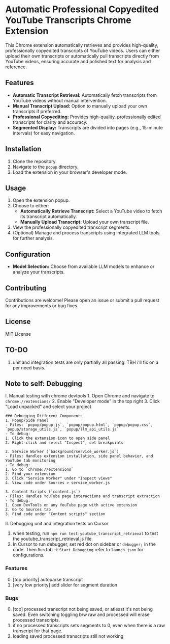 # Automatic Professional Copyedited YouTube Transcripts Chrome Extension

This Chrome extension automatically retrieves and provides high-quality, professionally copyedited transcripts of YouTube videos. Users can either upload their own transcripts or automatically pull transcripts directly from YouTube videos, ensuring accurate and polished text for analysis and reference.

## Features

- **Automatic Transcript Retrieval:** Automatically fetch transcripts from YouTube videos without manual intervention.
- **Manual Transcript Upload:** Option to manually upload your own transcripts if preferred.
- **Professional Copyediting:** Provides high-quality, professionally edited transcripts for clarity and accuracy.
- **Segmented Display:** Transcripts are divided into pages (e.g., 15-minute intervals) for easy navigation.


## Installation

1. Clone the repository.
2. Navigate to the `popup` directory.
3. Load the extension in your browser's developer mode.

## Usage

1. Open the extension popup.
2. Choose to either:
    - **Automatically Retrieve Transcript:** Select a YouTube video to fetch its transcript automatically.
    - **Manually Upload Transcript:** Upload your own transcript file.
3. View the professionally copyedited transcript segments.
4. (Optional) Manage and process transcripts using integrated LLM tools for further analysis.

## Configuration

- **Model Selection:** Choose from available LLM models to enhance or analyze your transcripts.

## Contributing

Contributions are welcome! Please open an issue or submit a pull request for any improvements or bug fixes.

## License

MIT License

## TO-DO

1) unit and integration tests are only partially all passing. TBH i'll fix on a per need basis.

## Note to self: Debugging 

I. Manual testing with chrome devtools
    1. Open Chrome and navigate to `chrome://extensions/`
    2. Enable "Developer mode" in the top right
    3. Click "Load unpacked" and select your project

    ### Debugging Different Components
    1. Popup/Side Panel
    - Files: `popup/popup.js`, `popup/popup.html`, `popup/popup.css`, `popup/storage_utils.js`, `popup/llm_api_utils.js`
    - To debug:
    1. Click the extension icon to open side panel
    2. Right-click and select "Inspect", set breakpoints

    2. Service Worker (`background/service_worker.js`)
    - Files: Handles extension installation, side panel behavior, and YouTube tab monitoring
    - To debug:
    1. Go to `chrome://extensions`
    2. Find your extension
    3. Click "Service Worker" under "Inspect views"
    4. View code under Sources > service_worker.js

    3. Content Scripts (`content.js`)
    - Files: Handles YouTube page interactions and transcript extraction
    - To debug:
    1. Open DevTools on any YouTube page with active extension
    2. Go to Sources tab
    3. Find code under "Content scripts" section

II. Debugging unit and integration tests on Cursor
 1. when testing, run `npm run test:youtube_transcript_retrieval` to test the youtube_transcript_retrieval.js file.
 2. In Cursor to run debugger, set red dot on sidebar or `debugger;` in the code. Then `Run` tab -> `Start Debugging` refer to `launch.json` for configurations.

### Features
0. [top priority] autoparse transcript
0. [very low priority] add slider for segment duration

### Bugs
0. [top] processed transcript not being saved, or atleast it's not being saved. Even switching toggling b/w raw and processed will erase processed transcripts.
1. if no processed transcripts sets segments to 0, even when there is a raw transcript for that page.
2. loading saved processed transcripts still not working

